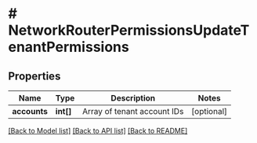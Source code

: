 # # NetworkRouterPermissionsUpdateTenantPermissions

## Properties

Name | Type | Description | Notes
------------ | ------------- | ------------- | -------------
**accounts** | **int[]** | Array of tenant account IDs | [optional]

[[Back to Model list]](../../README.md#models) [[Back to API list]](../../README.md#endpoints) [[Back to README]](../../README.md)
